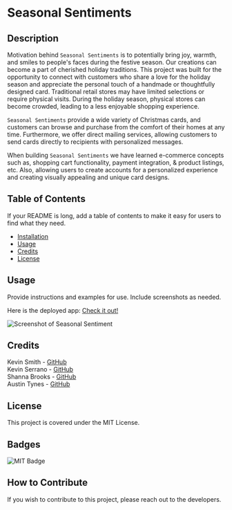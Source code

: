 # Seasonal Sentiments

## Description

Motivation behind `Seasonal Sentiments` is to potentially bring joy, warmth, and smiles to people's faces during the festive season. Our creations can become a part of cherished holiday traditions.
This project was built for the opportunity to connect with customers who share a love for the holiday season and appreciate the personal touch of a handmade or thoughtfully designed card.
Traditional retail stores may have limited selections or require physical visits. During the holiday season, physical stores can become crowded, leading to a less enjoyable shopping experience. 


`Seasonal Sentiments` provide a wide variety of Christmas cards, and customers can browse and purchase from the comfort of their homes at any time. Furthermore, we offer direct mailing services, allowing customers to send cards directly to recipients with personalized messages.


When building `Seasonal Sentiments` we have learned e-commerce concepts such as, shopping cart functionality, payment integration, & product listings, etc. Also, allowing users to create accounts for a personalized experience and creating visually appealing and unique card designs.

## Table of Contents

If your README is long, add a table of contents to make it easy for users to find what they need.

- [Installation](#installation)
- [Usage](#usage)
- [Credits](#credits)
- [License](#license)

## Usage

Provide instructions and examples for use. Include screenshots as needed.

Here is the deployed app: [Check it out!](https://Insert.Real.URL.HERE.herokuapp.com/)

![Screenshot of Seasonal Sentiment](./views/assets/screenshot.png)

## Credits

Kevin Smith - [GitHub](https://github.com/kevinsmithseven) <br/>
Kevin Serrano - [GitHub](https://github.com/felipeokay) <br/>
Shanna Brooks - [GitHub](https://github.com/shanna-not-shawna) <br/>
Austin Tynes - [GitHub](https://github.com/austintynes) <br/>

## License

This project is covered under the MIT License.

## Badges

![MIT Badge](https://img.shields.io/badge/License-MIT-blue)


## How to Contribute

If you wish to contribute to this project, please reach out to the developers.
